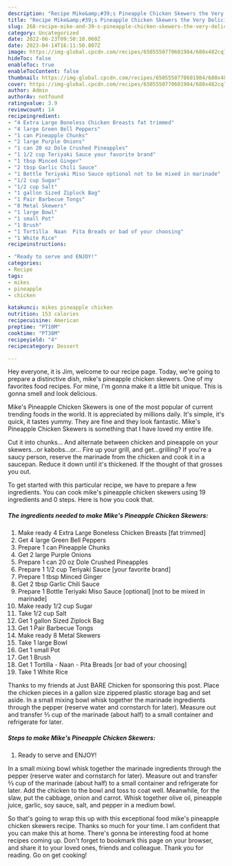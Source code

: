 ```yaml
---
description: "Recipe Mike&amp;#39;s Pineapple Chicken Skewers the Very Delicious"
title: "Recipe Mike&amp;#39;s Pineapple Chicken Skewers the Very Delicious"
slug: 268-recipe-mike-and-39-s-pineapple-chicken-skewers-the-very-delicious
category: Uncategorized
date: 2022-06-23T09:50:10.060Z
date: 2023-04-14T16:11:50.807Z
image: https://img-global.cpcdn.com/recipes/6505550770601984/680x482cq70/mikes-pineapple-chicken-skewers-recipe-main-photo.jpg
hideToc: false
enableToc: true
enableTocContent: false
thumbnail: https://img-global.cpcdn.com/recipes/6505550770601984/680x482cq70/mikes-pineapple-chicken-skewers-recipe-main-photo.jpg
cover: https://img-global.cpcdn.com/recipes/6505550770601984/680x482cq70/mikes-pineapple-chicken-skewers-recipe-main-photo.jpg
author: Admin
authorAv: notfound
ratingvalue: 3.9
reviewcount: 14
recipeingredient:
- "4 Extra Large Boneless Chicken Breasts fat trimmed"
- "4 large Green Bell Peppers"
- "1 can Pineapple Chunks"
- "2 large Purple Onions"
- "1 can 20 oz Dole Crushed Pineapples"
- "1 1/2 cup Teriyaki Sauce your favorite brand"
- "1 tbsp Minced Ginger"
- "2 tbsp Garlic Chili Sauce"
- "1 Bottle Teriyaki Miso Sauce optional not to be mixed in marinade"
- "1/2 cup Sugar"
- "1/2 cup Salt"
- "1 gallon Sized Ziplock Bag"
- "1 Pair Barbecue Tongs"
- "8 Metal Skewers"
- "1 large Bowl"
- "1 small Pot"
- "1 Brush"
- "1 Tortilla  Naan  Pita Breads or bad of your choosing"
- "1 White Rice"
recipeinstructions:

- "Ready to serve and ENJOY!"
categories:
- Recipe
tags:
- mikes
- pineapple
- chicken

katakunci: mikes pineapple chicken 
nutrition: 153 calories
recipecuisine: American
preptime: "PT10M"
cooktime: "PT38M"
recipeyield: "4"
recipecategory: Dessert

---
```



Hey everyone, it is Jim, welcome to our recipe page. Today, we're going to prepare a distinctive dish, mike&#39;s pineapple chicken skewers. One of my favorites food recipes. For mine, I'm gonna make it a little bit unique. This is gonna smell and look delicious.

Mike&#39;s Pineapple Chicken Skewers is one of the most popular of current trending foods in the world. It is appreciated by millions daily. It's simple, it's quick, it tastes yummy. They are fine and they look fantastic. Mike&#39;s Pineapple Chicken Skewers is something that I have loved my entire life.

Cut it into chunks… And alternate between chicken and pineapple on your skewers…or kabobs…or… Fire up your grill, and get…grilling? If you&#39;re a saucy person, reserve the marinade from the chicken and cook it in a saucepan. Reduce it down until it&#39;s thickened. If the thought of that grosses you out.


To get started with this particular recipe, we have to prepare a few ingredients. You can cook mike&#39;s pineapple chicken skewers using 19 ingredients and 0 steps. Here is how you cook that.

<!--inarticleads1-->

##### The ingredients needed to make Mike&#39;s Pineapple Chicken Skewers:

1. Make ready 4 Extra Large Boneless Chicken Breasts [fat trimmed]
1. Get 4 large Green Bell Peppers
1. Prepare 1 can Pineapple Chunks
1. Get 2 large Purple Onions
1. Prepare 1 can 20 oz Dole Crushed Pineapples
1. Prepare 1 1/2 cup Teriyaki Sauce [your favorite brand]
1. Prepare 1 tbsp Minced Ginger
1. Get 2 tbsp Garlic Chili Sauce
1. Prepare 1 Bottle Teriyaki Miso Sauce [optional] [not to be mixed in marinade]
1. Make ready 1/2 cup Sugar
1. Take 1/2 cup Salt
1. Get 1 gallon Sized Ziplock Bag
1. Get 1 Pair Barbecue Tongs
1. Make ready 8 Metal Skewers
1. Take 1 large Bowl
1. Get 1 small Pot
1. Get 1 Brush
1. Get 1 Tortilla - Naan - Pita Breads [or bad of your choosing]
1. Take 1 White Rice


Thanks to my friends at Just BARE Chicken for sponsoring this post. Place the chicken pieces in a gallon size zippered plastic storage bag and set aside. In a small mixing bowl whisk together the marinade ingredients through the pepper (reserve water and cornstarch for later). Measure out and transfer ⅔ cup of the marinade (about half) to a small container and refrigerate for later. 

<!--inarticleads2-->

##### Steps to make Mike&#39;s Pineapple Chicken Skewers:


1. Ready to serve and ENJOY!

In a small mixing bowl whisk together the marinade ingredients through the pepper (reserve water and cornstarch for later). Measure out and transfer ⅔ cup of the marinade (about half) to a small container and refrigerate for later. Add the chicken to the bowl and toss to coat well. Meanwhile, for the slaw, put the cabbage, onion and carrot. Whisk together olive oil, pineapple juice, garlic, soy sauce, salt, and pepper in a medium bowl. 

So that's going to wrap this up with this exceptional food mike&#39;s pineapple chicken skewers recipe. Thanks so much for your time. I am confident that you can make this at home. There's gonna be interesting food at home recipes coming up. Don't forget to bookmark this page on your browser, and share it to your loved ones, friends and colleague. Thank you for reading. Go on get cooking!
